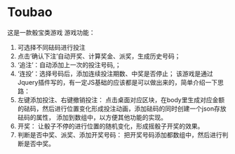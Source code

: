 # Toubao
这是一款骰宝类游戏
游戏功能：
1. 可选择不同砝码进行投注
2. 点击‘确认下注’自动开奖、计算奖金、派奖，生成历史号码；
3. ‘追注’：自动添加上一次的投注号码,；
4. ‘连投’：选择号码后，添加连续投注期数、中奖是否停止；
该游戏是通过Jquery插件写的，有一定JS基础的应该都是可以做出来的，简单介绍一下思路：
1. 左键添加投注、右键撤销投注：
点击桌面对应区块，在body里生成对应金额的砝码，然后进行位置变化形成投注动画，添加砝码的同时创建一个json存放砝码的属性， 添加到数组中，以方便其他功能的实现。
2. 开奖：
让骰子不停的进行位置的随机变化，形成摇骰子开奖的效果。
3. 判断是否中奖、派奖、添加开奖号码：
把开奖号码添加都数组中，然后进行判断是否中奖。
